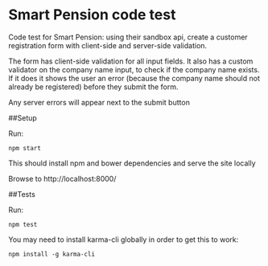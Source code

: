 # Smart Pension code test
Code test for Smart Pension: using their sandbox api, create a customer registration form with client-side and server-side validation.

The form has client-side validation for all input fields. It also has a custom validator on the company name input, to check if the company name exists.
If it does it shows the user an error (because the company name should not already be registered) before they submit the form.

Any server errors will appear next to the submit button

##Setup

Run:

`npm start`

This should install npm and bower dependencies and serve the site locally

Browse to http://localhost:8000/

##Tests

Run:

`npm test`

You may need to install karma-cli globally in order to get this to work:

`npm install -g karma-cli`

